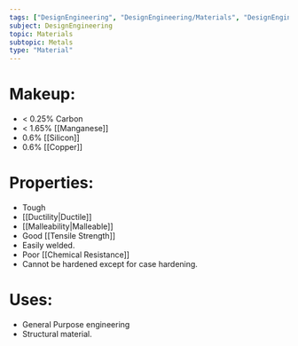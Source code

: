 ```yaml
---
tags: ["DesignEngineering", "DesignEngineering/Materials", "DesignEngineering/Materials/Metals", "DesignEngineering/Materials/Metals/Materials"]
subject: DesignEngineering
topic: Materials
subtopic: Metals
type: "Material"
---
```


# Makeup:
 - < 0.25% Carbon
 - < 1.65% [[Manganese]]
 - 0.6% [[Silicon]]
 - 0.6% [[Copper]]

# Properties:
 - Tough
 - [[Ductility|Ductile]]
 - [[Malleability|Malleable]]
 - Good [[Tensile Strength]]
 - Easily welded.
 - Poor [[Chemical Resistance]]
 - Cannot be hardened except for case hardening.

# Uses:
- General Purpose engineering
- Structural material.